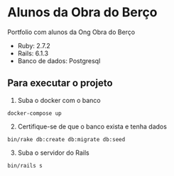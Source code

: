 # Alunos da Obra do Berço

Portfolio com alunos da Ong Obra do Berço

- Ruby: 2.7.2
- Rails: 6.1.3
- Banco de dados: Postgresql

## Para executar o projeto

1. Suba o docker com o banco

```
docker-compose up
```

2. Certifique-se de que o banco exista e tenha dados

```
bin/rake db:create db:migrate db:seed
```

3. Suba o servidor do Rails

```
bin/rails s
```
